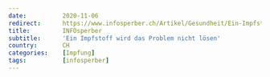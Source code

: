 ```yaml
---
date:          2020-11-06
redirect:      https://www.infosperber.ch/Artikel/Gesundheit/Ein-Impfstoff-wird-das-Problem-nicht-losen
title:         INFOsperber
subtitle:      'Ein Impfstoff wird das Problem nicht lösen'
country:       CH
categories:    [Impfung]
tags:          [infosperber]
---
```

